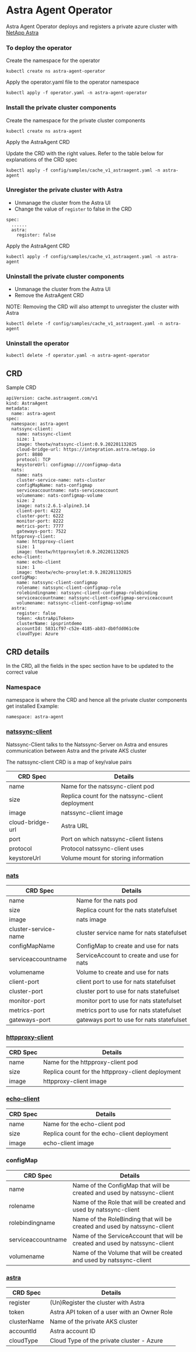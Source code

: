# Astra Agent Operator 

Astra Agent Operator deploys and registers a private azure cluster with [NetApp Astra](https://cloud.netapp.com/astra)

### To deploy the operator
Create the namespace for the operator
```
kubectl create ns astra-agent-operator
```
Apply the operator.yaml file to the operator namespace
```
kubectl apply -f operator.yaml -n astra-agent-operator
```
### Install the private cluster components
Create the namespace for the private cluster components
```
kubectl create ns astra-agent
```
Apply the AstraAgent CRD

Update the CRD with the right values. Refer to the table below for explanations of the CRD spec
```
kubectl apply -f config/samples/cache_v1_astraagent.yaml -n astra-agent
```
### Unregister the private cluster with Astra
- Unmanage the cluster from the Astra UI
- Change the value of `register` to false in the CRD
```
spec:
  ......
  astra:
    register: false
```
Apply the AstraAgent CRD
```
kubectl apply -f config/samples/cache_v1_astraagent.yaml -n astra-agent
```
### Uninstall the private cluster components
- Unmanage the cluster from the Astra UI
- Remove the AstraAgent CRD

NOTE: Removing the CRD will also attempt to unregister the cluster with Astra
```
kubectl delete -f config/samples/cache_v1_astraagent.yaml -n astra-agent
```
### Uninstall the operator
```
kubectl delete -f operator.yaml -n astra-agent-operator
```
## CRD
Sample CRD
```
apiVersion: cache.astraagent.com/v1
kind: AstraAgent
metadata:
  name: astra-agent
spec:
  namespace: astra-agent
  natssync-client:
    name: natssync-client
    size: 1
    image: theotw/natssync-client:0.9.202201132025
    cloud-bridge-url: https://integration.astra.netapp.io
    port: 8080
    protocol: TCP
    keystoreUrl: configmap:///configmap-data
  nats:
    name: nats
    cluster-service-name: nats-cluster
    configMapName: nats-configmap
    serviceaccountname: nats-serviceaccount
    volumename: nats-configmap-volume
    size: 2
    image: nats:2.6.1-alpine3.14
    client-port: 4222
    cluster-port: 6222
    monitor-port: 8222
    metrics-port: 7777
    gateways-port: 7522
  httpproxy-client:
    name: httpproxy-client
    size: 1
    image: theotw/httpproxylet:0.9.202201132025
  echo-client:
    name: echo-client
    size: 1
    image: theotw/echo-proxylet:0.9.202201132025
  configMap:
    name: natssync-client-configmap
    rolename: natssync-client-configmap-role
    rolebindingname: natssync-client-configmap-rolebinding
    serviceaccountname: natssync-client-configmap-serviceaccount
    volumename: natssync-client-configmap-volume
  astra:
    register: false
    token: <AstraApiToken>
    clusterName: ipsprintdemo
    accountId: 5831cf97-c52e-4185-ab83-db0fdd061c0e
    cloudType: Azure
```

## CRD details
In the CRD, all the fields in the spec section have to be updated to the correct value

### Namespace
namespace is where the CRD and hence all the private cluster components get installed
Example:
```
namespace: astra-agent
```
### [natssync-client](https://github.com/theotw/natssync)
Natssync-Client talks to the Natssync-Server on Astra and ensures communication between Astra and the private AKS cluster

The natssync-client CRD is a map of key/value pairs

| CRD Spec          | Details       |
| ----------------- | ------------- |
| name              | Name for the natssync-client pod |
| size              | Replica count for the natssync-client deployment |
| image             | natssync-client image |
| cloud-bridge-url  | Astra URL  |
| port              | Port on which natssync-client listens |
| protocol          | Protocol natssync-client uses |
| keystoreUrl       | Volume mount for storing information |

### [nats](https://nats.io/)
| CRD Spec             | Details       |
| ---------------------| ------------- |
| name                 | Name for the nats pod |
| size                 | Replica count for the nats statefulset |
| image                | nats image |
| cluster-service-name | cluster service name for nats statefulset |
| configMapName        | ConfigMap to create and use for nats |
| serviceaccountname   | ServiceAccount to create and use for nats |
| volumename           | Volume to create and use for nats |
| client-port          | client port to use for nats statefulset |
| cluster-port         | cluster port to use for nats statefulset |
| monitor-port         | monitor port to use for nats statefulset |
| metrics-port         | metrics port to use for nats statefulset |
| gateways-port        | gateways port to use for nats statefulset |

### [httpproxy-client](https://github.com/theotw/natssync)
| CRD Spec | Details       |
| ---------| ------------- |
| name     | Name for the httpproxy-client pod |
| size     | Replica count for the httpproxy-client deployment |
| image    | httpproxy-client image |

### [echo-client](https://github.com/theotw/natssync)
| CRD Spec | Details       |
| ---------| ------------- |
| name     | Name for the echo-client pod |
| size     | Replica count for the echo-client deployment |
| image    | echo-client image |

### configMap
| CRD Spec           | Details       |
| ------------------ | ------------- |
| name               | Name of the ConfigMap that will be created and used by natssync-client |
| rolename           | Name of the Role that will be created and used by natssync-client |
| rolebindingname    | Name of the RoleBinding that will be created and used by natssync-client |
| serviceaccountname | Name of the ServiceAccount that will be created and used by natssync-client |
| volumename         | Name of the Volume that will be created and used by natssync-client |

### [astra](https://cloud.netapp.com/astra)
| CRD Spec      | Details       |
| ------------- | ------------- |
| register      | (Un)Register the cluster with Astra |
| token         | Astra API token of a user with an Owner Role|
| clusterName   | Name of the private AKS cluster |
| accountId     | Astra account ID |
| cloudType     | Cloud Type of the private cluster - Azure |

